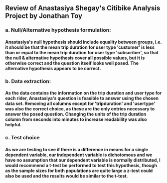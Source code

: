 ## Review of Anastasiya Shegay's Citibike Analysis Project by Jonathan Toy

### a. Null/Alternative hypothesis formulation:
#### Anastasiya's null hypothesis should include equality between groups, i.e. it should be that the mean trip duration for user type 'customer' is less than or equal to the mean trip duration for user type 'subscriber', so that the null & alternative hypothesis cover all possible values, but it is otherwise correct and the question itself looks well posed. The alternative hypothesis appears to be correct.

### b. Data extraction:
#### As the data contains the information on the trip duration and user type for each rider, Anastasiya's question is feasible to answer using the chosen data set. Removing all columns except for 'tripduration' and 'usertype' was also the correct choice, as these are the only entries necessary to answer the posed question. Changing the units of the trip duration column from seconds into minutes to increase readability was also helpful.

### c. Test choice
#### As we are testing to see if there is a difference in means for a single dependent variable, our independent variable is dichotomous and we have no assumption that our dependent variable is normally distributed, I would recommend a t-test be performed to test this hypothesis, though as the sample sizes for both populations are quite large a z-test could also be used and the results would be similar to the t-test.
